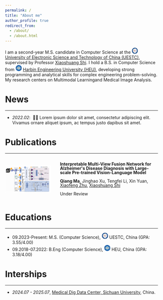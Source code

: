 ```yaml
---
permalink: /
title: "About me"
author_profile: true
redirect_from: 
  - /about/
  - /about.html
---
```


I am a second-year M.S. candidate in Computer Science at the <img src="/files/UESTC.png" alt="NUS" width="20" height="20"> [University of Electronic Science and Technology of China (UESTC)](https://www.uestc.edu.cn/), supervised by Professor [Xiaoshuang Shi](https://scholar.google.com/citations?user=BWGQt3YAAAAJ&hl=en). ​I hold a B.S. in Computer Science from <img src="/files/HEU.png" alt="NUS" width="20" height="20"> [Harbin Engineering University (HEU)](http://www.hrbeu.edu.cn/), developing​ strong ​programming​ and ​analytical skills for complex engineering problem-solving. My research ​centers on Multimodal Learning​ and ​Medical Image Analysis.

# News
------
- *2022.02*: &nbsp;🎉🎉 Lorem ipsum dolor sit amet, consectetur adipiscing elit. Vivamus ornare aliquet ipsum, ac tempus justo dapibus sit amet. 

# Publications
------
<div style="display: flex; align-items: center; margin-bottom: 30px;">
  <!-- <video controls autoplay width="30%" style="margin-right: 30px;">
    <source src="../images/infnerf.mp4" type="video/mp4">
  </video> -->
  <img src="../images/BIBM-2025.png" alt="" width="30%" style="margin-right: 30px;"/>
    <div style="line-height: 1;">
        <p><strong>Interpretable Multi-View Fusion Network for Alzheimer's Disease Diagnosis with Large-scale Pre-trained Vision-Language Model</strong></p>
        <p><strong>Qiang Ma</strong>, Jinghao Xu, Tengfei Li, Xin Yuan, <a href="https://scholar.google.com/citations?user=-bk1CrcAAAAJ&hl=en">Xiaofeng Zhu</a>, <a href="https://scholar.google.com/citations?user=BWGQt3YAAAAJ&hl=en">Xiaoshuang Shi</a></p>
      <p> Under Review </p>
<!--         <p>IEEE International Conference on Bioinformatics and Biomedicine (BIBM), 2025.</p> -->
<!--         <p>[<a href="https://arxiv.org/pdf/2503.19307">Paper</a>] [<a href="https://github.com/alexmqth">Code</a>]</p> -->
    </div>
</div>

# Educations
------
- 09.2023-Present: M.S. (Computer Science), <img src="/files/UESTC.png" alt="UESTC" width="20.9" height="20"> UESTC, China (GPA: 3.55/4.00)
- 09.2018-07.2022: B.Eng (Computer Science), <img src="/files/HEU.png" alt="UESTC" width="20" height="20"> HEU, China (GPA: 3.18/4.00)

# Interships
------
- *2024.07 - 2025.07*, [Medical Dig Data Center, Sichuan University](https://www.wchscu.cn/dsj/index.html), China.

